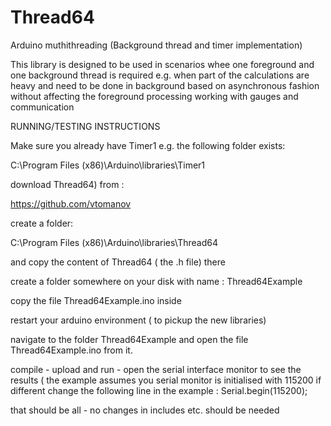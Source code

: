 # Thread64
Arduino muthithreading (Background thread and timer implementation)

This library is designed to be used in scenarios whee one foreground and one background thread is required
e.g. when part of the calculations are heavy and need to be done in background based on asynchronous fashion without
affecting the foreground processing working with gauges and communication


RUNNING/TESTING INSTRUCTIONS

Make sure you already have Timer1 e.g. the following folder exists:

C:\Program Files (x86)\Arduino\libraries\Timer1

download Thread64) from :

https://github.com/vtomanov

create a folder:

C:\Program Files (x86)\Arduino\libraries\Thread64

and copy the content of Thread64 ( the .h file)  there

create a folder somewhere on your disk with name : Thread64Example

copy the file Thread64Example.ino inside

restart your arduino environment ( to pickup the new libraries)

navigate to the folder Thread64Example and open the file Thread64Example.ino from it.

compile - upload and run - open the serial interface monitor to see the results ( the example assumes you serial monitor is initialised with 115200 if different change the following line in the example : Serial.begin(115200);

that should be all - no changes in includes etc. should be needed
